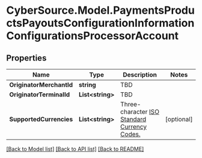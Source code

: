 # CyberSource.Model.PaymentsProductsPayoutsConfigurationInformationConfigurationsProcessorAccount
## Properties

Name | Type | Description | Notes
------------ | ------------- | ------------- | -------------
**OriginatorMerchantId** | **string** | TBD | 
**OriginatorTerminalId** | **List&lt;string&gt;** | TBD | 
**SupportedCurrencies** | **List&lt;string&gt;** | Three-character [ISO Standard Currency Codes.](http://apps.cybersource.com/library/documentation/sbc/quickref/currencies.pdf) | [optional] 

[[Back to Model list]](../README.md#documentation-for-models) [[Back to API list]](../README.md#documentation-for-api-endpoints) [[Back to README]](../README.md)

